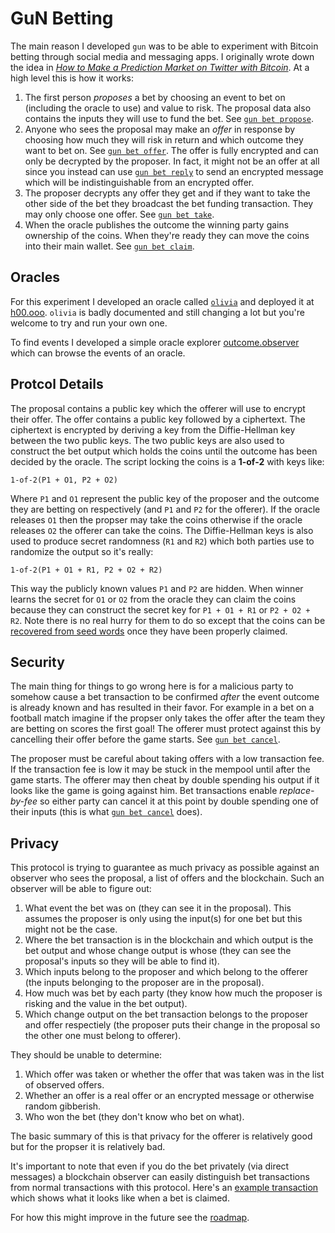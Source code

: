 # GuN Betting

The main reason I developed `gun` was to be able to experiment with Bitcoin betting through social media and messaging apps.
I originally wrote down the idea in *[How to Make a Prediction Market on Twitter with Bitcoin]*.
At a high level this is how it works:

1. The first person *proposes* a bet by choosing an event to bet on (including the oracle to use) and value to risk.
   The proposal data also contains the inputs they will use to fund the bet. See [`gun bet propose`](./propose.md).
2. Anyone who sees the proposal may make an *offer* in response by choosing how much they will risk in return and which outcome they want to bet on. See [`gun bet offer`](./offer.md).
   The offer is fully encrypted and can only be decrypted by the proposer.
   In fact, it might not be an offer at all since you instead can use [`gun bet reply`](./reply.md) to send an encrypted message which will be indistinguishable from an encrypted offer.
3. The proposer decrypts any offer they get and if they want to take the other side of the bet they broadcast the bet funding transaction.
   They may only choose one offer. See [`gun bet take`](./take.md).
4. When the oracle publishes the outcome the winning party gains ownership of the coins.
   When they're ready they can move the coins into their main wallet. See [`gun bet claim`](./claim.md).
   
## Oracles

For this experiment I developed an oracle called [`olivia`](https://github.com/LLFourn/olivia) and deployed it at [h00.ooo](https://h00.ooo).
`olivia` is badly documented and still changing a lot but you're welcome to try and run your own one.

To find events I developed a simple oracle explorer [outcome.observer](https://outcome.observer) which can browse the events of an oracle.

## Protcol Details

The proposal contains a public key which the offerer will use to encrypt their offer.
The offer contains a public key followed by a ciphertext.
The ciphertext is encrypted by deriving a key from the Diffie-Hellman key between the two public keys.
The two public keys are also used to construct the bet output which holds the coins until the outcome has been decided by the oracle.
The script locking the coins is a **1-of-2** with keys like:

```
1-of-2(P1 + O1, P2 + O2)
```

Where `P1` and `O1` represent the public key of the proposer and the outcome they are betting on respectively (and `P1` and `P2` for the offerer).
If the oracle releases `O1` then the propser may take the coins otherwise if the oracle releases `O2` the offerer can take the coins.
The Diffie-Hellman keys is also used to produce secret randomness (`R1` and `R2`) which both parties use to randomize the output so it's really:

```
1-of-2(P1 + O1 + R1, P2 + O2 + R2)
```

This way the publicly known values `P1` and `P2` are hidden.
When winner learns the secret for `O1` or `O2` from the oracle they can claim the coins because they can construct the secret key for `P1 + O1 + R1` or `P2 + O2 + R2`.
Note there is no real hurry for them to do so except that the coins can be [recovered from seed words](../backup-and-recovery.md) once they have been properly claimed.

## Security

The main thing for things to go wrong here is for a malicious party to somehow cause a bet transaction to be confirmed *after* the event outcome is already known and has resulted in their favor.
For example in a bet on a football match imagine if the propser only takes the offer after the team they are betting on scores the first goal!
The offerer must protect against this by cancelling their offer before the game starts. See [`gun bet cancel`](./cancel.md).

The proposer must be careful about taking offers with a low transaction fee.
If the transaction fee is low it may be stuck in the mempool until after the game starts.
The offerer may then cheat by double spending his output if it looks like the game is going against him.
Bet transactions enable *replace-by-fee* so either party can cancel it at this point by double spending one of their inputs (this is what [`gun bet cancel`](./cancel.md) does).

## Privacy

This protocol is trying to guarantee as much privacy as possible against an observer who sees the proposal, a list of offers and the blockchain.
Such an observer will be able to figure out:

1. What event the bet was on (they can see it in the proposal). This assumes the proposer is only using the input(s) for one bet but this might not be the case.
2. Where the bet transaction is in the blockchain and which output is the bet output and whose change output is whose (they can see the proposal's inputs so they will be able to find it).
3. Which inputs belong to the proposer and which belong to the offerer (the inputs belonging to the proposer are in the proposal).
4. How much was bet by each party (they know how much the proposer is risking and the value in the bet output).
5. Which change output on the bet transaction belongs to the proposer and offer respectiely (the proposer puts their change in the proposal so the other one must belong to offerer).

They should be unable to determine:

1. Which offer was taken or whether the offer that was taken was in the list of observed offers.
2. Whether an offer is a real offer or an encrypted message or otherwise random gibberish.
3. Who won the bet (they don't know who bet on what).

The basic summary of this is that privacy for the offerer is relatively good but for the propser it is relatively bad.

It's important to note that even if you do the bet privately (via direct messages) a blockchain observer can easily distinguish bet transactions from normal transactions with this protocol.
Here's an [example transaction](https://mempool.space/tx/31e515c9316699f82887c68dc2dff04ff72b598e7e41a2f5cd0fccbc09379106) which shows what it looks like when a bet is claimed.

For how this might improve in the future see the [roadmap](./roadmap.md).

[How to Make a Prediction Market on Twitter with Bitcoin]: https://raw.githubusercontent.com/LLFourn/two-round-dlc/master/main.pdf
 

